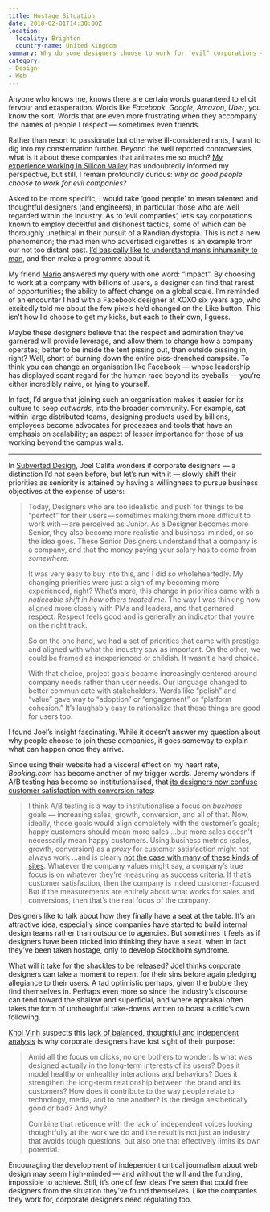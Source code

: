 ```yaml
---
title: Hostage Situation
date: 2018-02-01T14:30:00Z
location:
  locality: Brighton
  country-name: United Kingdom
summary: Why do some designers choose to work for ‘evil’ corporations — and what happens to them when they get there?
category:
- Design
- Web
---
```

Anyone who knows me, knows there are certain words guaranteed to elicit fervour and exasperation. Words like *Facebook*, *Google*, *Amazon*, *Uber*, you know the sort. Words that are even more frustrating when they accompany the names of people I respect — sometimes even friends.

Rather than resort to passionate but otherwise ill-considered rants, I want to dig into my consternation further. Beyond the well reported controversies, what is it about these companies that animates me so much? [My experience working in Silicon Valley][1] has undoubtedly informed my perspective, but still, I remain profoundly curious: *why do good people choose to work for evil companies?*

Asked to be more specific, I would take ‘good people’ to mean talented and thoughtful designers (and engineers), in particular those who are well regarded within the industry. As to ‘evil companies’, let’s say corporations known to employ deceitful and dishonest tactics, some of which can be thoroughly unethical in their pursuit of a Randian dystopia. This is not a new phenomenon; the mad men who advertised cigarettes is an example from our not too distant past. [I’d basically like to understand man’s inhumanity to man][2], and then make a programme about it.

My friend [Mario][3] answered my query with one word: “impact”. By choosing to work at a company with billions of users, a designer can find that rarest of opportunities; the ability to affect change on a global scale. I’m reminded of an encounter I had with a Facebook designer at XOXO six years ago, who excitedly told me about the few pixels he’d changed on the Like button. This isn’t how I’d choose to get my kicks, but each to their own, I guess.

Maybe these designers believe that the respect and admiration they’ve garnered will provide leverage, and allow them to change how a company operates; better to be inside the tent pissing out, than outside pissing in, right? Well, short of burning down the entire piss-drenched campsite. To think you can change an organisation like Facebook — whose leadership has displayed scant regard for the human race beyond its eyeballs — you’re either incredibly naive, or lying to yourself.

In fact, I’d argue that joining such an organisation makes it easier for its culture to seep *outwards*, into the broader community. For example, sat within large distributed teams, designing products used by billions, employees become advocates for processes and tools that have an emphasis on scalability; an aspect of lesser importance for those of us working beyond the campus walls.

***

In [Subverted Design][4], Joel Califa wonders if corporate designers — a distinction I’d not seen before, but let’s run with it — slowly shift their priorities as seniority is attained by having a willingness to pursue business objectives at the expense of users:

> Today, Designers who are too idealistic and push for things to be “perfect” for their users — sometimes making them more difficult to work with — are perceived as Junior. As a Designer becomes more Senior, they also become more realistic and business-minded, or so the idea goes. These Senior Designers understand that a company is a company, and that the money paying your salary has to come from *somewhere*.
>
> It was very easy to buy into this, and I did so wholeheartedly. My changing priorities were just a sign of my becoming more experienced, right? What’s more, this change in priorities came with a *noticeable shift in how others treated me*. The way I was thinking now aligned more closely with PMs and leaders, and that garnered respect. Respect feels good and is generally an indicator that you’re on the right track.
>
> So on the one hand, we had a set of priorities that came with prestige and aligned with what the industry saw as important. On the other, we could be framed as inexperienced or childish. It wasn’t a hard choice.
>
> With that choice, project goals became increasingly centered around company needs rather than user needs. Our language changed to better communicate with stakeholders. Words like “polish” and “value” gave way to “adoption” or “engagement” or “platform cohesion.” It’s laughably easy to rationalize that these things are good for users too.

I found Joel’s insight fascinating. While it doesn’t answer my question about why people choose to join these companies, it goes someway to explain what can happen once they arrive.

Since using their website had a visceral effect on my heart rate, *Booking.com* has become another of my trigger words. Jeremy wonders if A/B testing has become so institutionalised, that [its designers now confuse customer satisfaction with conversion rates][5]:

> I think A/B testing is a way to institutionalise a focus on *business* goals — increasing sales, growth, conversion, and all of that. Now, ideally, those goals would align completely with the customer’s goals; happy customers should mean more sales …but more sales doesn’t necessarily mean happy customers. Using business metrics (sales, growth, conversion) as a *proxy* for customer satisfaction might not always work …and is clearly [not the case with many of these kinds of sites][6]. Whatever the company values might say, a company’s true focus is on whatever they’re measuring as success criteria. If that’s customer satisfaction, then the company is indeed customer-focused. But if the measurements are entirely about what works for sales and conversions, then that’s the real focus of the company.

Designers like to talk about how they finally have a seat at the table. It’s an attractive idea, especially since companies have started to build internal design teams rather than outsource to agencies. But sometimes it feels as if designers have been tricked into thinking they have a seat, when in fact they’ve been taken hostage, only to develop Stockholm syndrome.

What will it take for the shackles to be released? Joel thinks corporate designers can take a moment to repent for their sins before again pledging allegiance to their users. A tad optimistic perhaps, given the bubble they find themselves in. Perhaps even more so since the industry’s discourse can tend toward the shallow and superficial, and where appraisal often takes the form of unthoughtful take-downs written to boast a critic’s own following.

[Khoi Vinh][7] suspects this [lack of balanced, thoughtful and independent analysis][8] is why corporate designers have lost sight of their purpose:

> Amid all the focus on clicks, no one bothers to wonder: Is what was designed actually in the long-term interests of its users? Does it model healthy or unhealthy interactions and behaviors? Does it strengthen the long-term relationship between the brand and its customers? How does it contribute to the way people relate to technology, media, and to one another? Is the design aesthetically good or bad? And why?
>
> Combine that reticence with the lack of independent voices looking thoughtfully at the work we do and the result is not just an industry that avoids tough questions, but also one that effectively limits its own potential.

Encouraging the development of independent critical journalism about web design may seem high-minded — and without the will and the funding, impossible to achieve. Still, it’s one of few ideas I’ve seen that could free designers from the situation they’ve found themselves. Like the companies they work for, corporate designers need regulating too.

[1]: /2015/12/peaceful_reflection
[2]: https://www.youtube.com/watch?v=m4T_4uLQ7e0&t=2m26s
[3]: http://www.marioandra.de
[4]: http://joelcalifa.com/blog/subverted-design/
[5]: https://adactio.com/journal/13109
[6]: https://www.bbc.co.uk/news/business-41769488
[7]: https://www.subtraction.com
[8]: https://www.fastcompany.com/90155005
